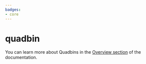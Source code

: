 ```yaml
---
badges:
- core
---
```

# quadbin


You can learn more about Quadbins in the [Overview section](/analytics-toolbox-postgres/overview/spatial-indexes/#quadbin) of the documentation.